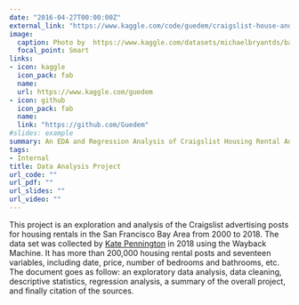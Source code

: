 ```yaml
---
date: "2016-04-27T00:00:00Z"
external_link: "https://www.kaggle.com/code/guedem/craigslist-house-and-apartment-rentals-eda"
image:
  caption: Photo by  https://www.kaggle.com/datasets/michaelbryantds/bay-area-craigslist-rentals on Kaggle
  focal_point: Smart
links:
- icon: kaggle
  icon_pack: fab
  name:
  url: https://www.kaggle.com/guedem
- icon: github
  icon_pack: fab
  name: 
  link: "https://github.com/Guedem"
#slides: example
summary: An EDA and Regression Analysis of Craigslist Housing Rental Advertisements Dataset from 2000 to 2018. 
tags:
- Internal
title: Data Analysis Project
url_code: ""
url_pdf: ""
url_slides: ""
url_video: ""
---
```


This project is an exploration and analysis of the Craigslist advertising  posts for housing rentals in the San Francisco Bay Area from 2000 to 2018. The data set was collected by [Kate Pennington](https://www.katepennington.org/data) in 2018 using the Wayback Machine. It has more than 200,000 housing rental posts and seventeen variables, including date, price, number of bedrooms and bathrooms, etc. The document goes as follow: an exploratory data analysis, data cleaning, descriptive statistics, regression analysis, a summary of the overall project, and finally citation of the sources. 



